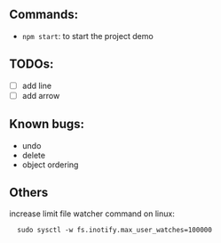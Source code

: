 ## Commands:
  - `npm start`: to start the project demo

## TODOs:
  - [ ] add line  
  - [ ] add arrow

## Known bugs:
- undo
- delete
- object ordering

## Others
  increase limit file watcher command on linux:
  ```
    sudo sysctl -w fs.inotify.max_user_watches=100000
  ```